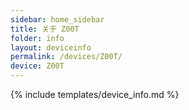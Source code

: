 ```yaml
---
sidebar: home_sidebar
title: 关于 Z00T
folder: info
layout: deviceinfo
permalink: /devices/Z00T/
device: Z00T
---
```

{% include templates/device_info.md %}
